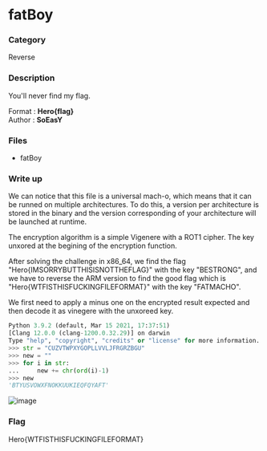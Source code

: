 # fatBoy

### Category

Reverse

### Description

You'll never find my flag.

Format : **Hero{flag}**<br>
Author : **SoEasY**

### Files

- fatBoy

### Write up

We can notice that this file is a universal mach-o, which means that it can be runned on multiple architectures. To do this, a version per architecture is stored in the binary and the version corresponding of your architecture will be launched at runtime.

The encryption algorithm is a simple Vigenere with a ROT1 cipher. The key unxored at the begining of the encryption function.

After solving the challenge in x86_64, we find the flag "Hero{IMSORRYBUTTHISISNOTTHEFLAG}" with the key "BESTRONG", and we have to reverse the ARM version to find the good flag which is "Hero{WTFISTHISFUCKINGFILEFORMAT}" with the key "FATMACHO".

We first need to apply a minus one on the encrypted result expected and then decode it as vinegere with the unxoreed key.
```python
Python 3.9.2 (default, Mar 15 2021, 17:37:51) 
[Clang 12.0.0 (clang-1200.0.32.29)] on darwin
Type "help", "copyright", "credits" or "license" for more information.
>>> str = "CUZVTWPXYGOPLLVVLJFRGRZBGU"
>>> new = ""
>>> for i in str:
...     new += chr(ord(i)-1)
>>> new
'BTYUSVOWXFNOKKUUKIEQFQYAFT'
```

![image](https://user-images.githubusercontent.com/34216946/112377984-a8f61b80-8ce6-11eb-97ca-a814a9cd6bed.png)

### Flag

Hero{WTFISTHISFUCKINGFILEFORMAT}